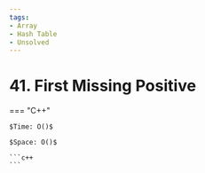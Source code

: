 ```yaml
---
tags:
- Array
- Hash Table
- Unsolved
---
```



# 41. First Missing Positive

=== "C++"

    $Time: O()$

    $Space: O()$

    ```c++
    ```
